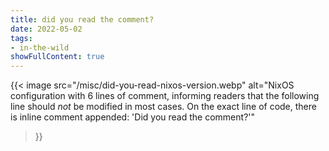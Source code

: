 ```yaml
---
title: did you read the comment?
date: 2022-05-02
tags:
- in-the-wild
showFullContent: true
---
```


{{<
  image
  src="/misc/did-you-read-nixos-version.webp"
  alt="NixOS configuration with 6 lines of comment, informing readers that the following line should _not_ be modified in most cases. On the exact line of code, there is inline comment appended: 'Did you read the comment?'"
>}}
